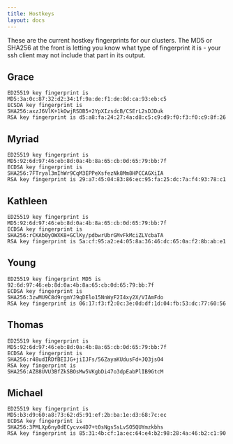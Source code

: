 ```yaml
---
title: Hostkeys
layout: docs
---
```


These are the current hostkey fingerprints for our clusters. The MD5 or SHA256 
at the front is letting you know what type of fingerprint it is - your ssh client 
may not include that part in its output.

## Grace
```
ED25519 key fingerprint is MD5:3a:0c:87:32:d2:34:1f:9a:de:f1:de:8d:ca:93:eb:c5
ECSDA key fingerprint is SHA256:axzJ6VlK+1kOwjRSDB5+2YpXIzsdcB/CSErL2sDJDuk
RSA key fingerprint is d5:a8:fa:24:27:4a:d8:c5:c9:d9:f0:f3:f0:c9:8f:26
```

## Myriad
```
ED25519 key fingerprint is MD5:92:6d:97:46:eb:8d:0a:4b:8a:65:cb:0d:65:79:bb:7f
ECDSA key fingerprint is SHA256:7FTryal3mIhWr9CqM3EPPeXsfezNk8Mm8HPCCAGXiIA
RSA key fingerprint is 29:a7:45:04:83:86:ec:95:fa:25:dc:7a:f4:93:78:c1
```

## Kathleen
```
ED25519 key fingerprint is MD5:92:6d:97:46:eb:8d:0a:4b:8a:65:cb:0d:65:79:bb:7f
ECDSA key fingerprint is SHA256:rCKAb0yOWXK8+GClKy/pdbwrUbrGMvFkMciZLVcbaTA
RSA key fingerprint is 5a:cf:95:a2:e4:05:8a:36:46:dc:65:0a:f2:8b:ab:e1
```

## Young
```
ED25519 key fingerprint MD5 is 92:6d:97:46:eb:8d:0a:4b:8a:65:cb:0d:65:79:bb:7f
ECDSA key fingerprint is SHA256:3zwMU9C8d9rgmYJ9qDElo15NnWyF2I4xy2X/VIAmFdo
RSA key fingerprint is 06:17:f3:f2:0c:3e:0d:df:1d:04:fb:53:dc:77:60:56
```

## Thomas
```
ED25519 key fingerprint is MD5:92:6d:97:46:eb:8d:0a:4b:8a:65:cb:0d:65:79:bb:7f
ECDSA key fingerprint is SHA256:r48udIRDfBEIJG+jiIJFs/56ZayaKUdusFd+JQ3jsO4
RSA key fingerprint is SHA256:AZ88UVU3BfZkSBOsMw5VKgbDi47o3dpEabPlIB9GtcM
```

## Michael
```
ED25519 key fingerprint is MD5:b3:d9:60:a8:73:62:d5:91:ef:2b:ba:1e:d3:68:7c:ec
ECDSA key fingerprint is SHA256:3PMLXp6ny0dECycvx4D7+t0sNgsSsLvSO5QUYmzkbhs
RSA key fingerprint is 85:31:4b:cf:1a:ec:64:e4:b2:98:28:4a:46:b2:c1:90
```

